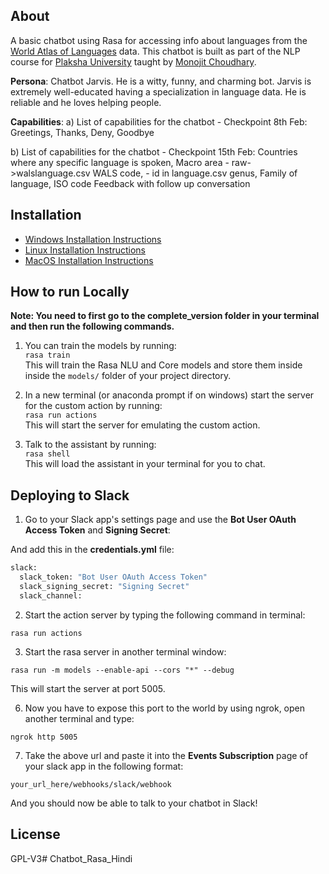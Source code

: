 About
------------------
A basic chatbot using Rasa for accessing info about languages from the [World Atlas of Languages](https://wals.info/) data. This chatbot is built as part of the NLP course for [Plaksha University](https://plaksha.org/) taught by [Monojit Choudhary](https://www.microsoft.com/en-us/research/people/monojitc/).


**Persona**: Chatbot Jarvis. He is a witty, funny, and charming bot. Jarvis is extremely well-educated having a specialization in language data. He is reliable and he loves helping people.

**Capabilities**:
a) List of capabilities for the chatbot - Checkpoint 8th Feb:
Greetings, Thanks, Deny, Goodbye

b) List of capabilities for the chatbot - Checkpoint 15th Feb: 
Countries where any specific language is spoken, 
Macro area  - raw->walslanguage.csv
WALS code, - id in language.csv
genus, Family of language, ISO code
Feedback with follow up conversation

Installation
------------------

 - [Windows Installation Instructions](Install_windows.md)
 - [Linux Installation Instructions](Install_linux.md)
 - [MacOS Installation Instructions](Install_macos.md)

How to run Locally
------------------ 

**Note: You need to first go to the complete_version folder in your terminal and then run the following commands.**

1. You can train the models by running:  
```rasa train```  
This will train the Rasa NLU and Core models and store them inside inside the `models/` folder of your project directory.

3. In a new terminal (or anaconda prompt if on windows) start the server for the custom action by running:  
```rasa run actions```  
This will start the server for emulating the custom action.

4. Talk to the assistant by running:  
```rasa shell```  
This will load the assistant in your terminal for you to chat.

Deploying to Slack
------------------

1. Go to your Slack app's settings page and use the **Bot User OAuth Access Token** and **Signing Secret**:

And add this in the **credentials.yml** file:

```python
slack:
  slack_token: "Bot User OAuth Access Token"
  slack_signing_secret: "Signing Secret"
  slack_channel: 
```

2. Start the action server by typing the following command in terminal:

```
rasa run actions
```

3. Start the rasa server in another terminal window:

```
rasa run -m models --enable-api --cors "*" --debug
```

This will start the server at port 5005.

6. Now you have to expose this port to the world by using ngrok, open another terminal and type:

```
ngrok http 5005
```

7. Take the above url and paste it into the **Events Subscription** page of your slack app in the following format:

```
your_url_here/webhooks/slack/webhook
```

And you should now be able to talk to your chatbot in Slack! 

License
------------------
GPL-V3# Chatbot_Rasa_Hindi
